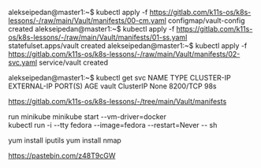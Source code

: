 alekseipedan@master1:~$ kubectl apply -f https://gitlab.com/k11s-os/k8s-lessons/-/raw/main/Vault/manifests/00-cm.yaml
configmap/vault-config created
alekseipedan@master1:~$ kubectl apply -f https://gitlab.com/k11s-os/k8s-lessons/-/raw/main/Vault/manifests/01-ss.yaml
statefulset.apps/vault created
alekseipedan@master1:~$ kubectl apply -f https://gitlab.com/k11s-os/k8s-lessons/-/raw/main/Vault/manifests/02-svc.yaml
service/vault created

alekseipedan@master1:~$ kubectl get svc
NAME    TYPE        CLUSTER-IP   EXTERNAL-IP   PORT(S)    AGE
vault   ClusterIP   None         <none>        8200/TCP   98s

https://gitlab.com/k11s-os/k8s-lessons/-/tree/main/Vault/manifests

run minikube
minikube start --vm-driver=docker  
kubectl run -i --tty fedora --image=fedora --restart=Never -- sh


yum install iputils
yum install nmap

https://pastebin.com/z48T9cGW